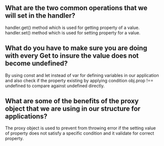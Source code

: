 ## What are the two common operations that we will set in the handler?
handler.get() method which is used for getting property of a value.
handler.set() method which is used for setting property for a value.


## What do you have to make sure you are doing with every Get to insure the value does not become undefined?
By using const and let instead of var for defining variables in our application and also check if the property existing by applying condition obj.prop !== undefined to compare against undefined directly.


## What are some of the benefits of the proxy object that we are using in our structure for applications?
The proxy object is used to prevent from throwing error if the setting value of property does not satisfy a specific condition and it validate for correct property.
